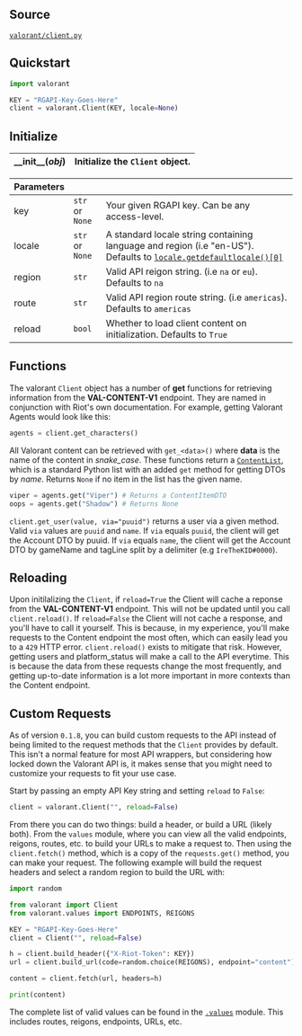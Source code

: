 ## Source

[`valorant/client.py`](https://github.com/IreTheKID/valorant.py/blob/master/valorant/client.py)

## Quickstart

```python
import valorant

KEY = "RGAPI-Key-Goes-Here"
client = valorant.Client(KEY, locale=None)
```

## Initialize

| \_\_init\_\_(*obj*)| Initialize the `Client` object.                                   |
|:-------------------|:------------------------------------------------------------------|

| Parameters  |                 |                                                        |
|:------------|:----------------|:-------------------------------------------------------|
| key         | `str` or `None` | Your given RGAPI key. Can be any access-level.         |
| locale      | `str` or `None` | A standard locale string containing language and region (i.e "en-US"). Defaults to [`locale.getdefaultlocale()[0]`](https://docs.python.org/3/library/locale.html#locale.getdefaultlocale)|
| region      | `str`           | Valid API reigon string. (i.e `na` or `eu`). Defaults to `na`|
| route       | `str`           | Valid API region route  string. (i.e `americas`). Defaults to `americas`|
| reload      | `bool`          | Whether to load client content on initialization. Defaults to `True`|

## Functions

The valorant `Client` object has a number of **get** functions for retrieving information from the **VAL-CONTENT-V1** endpoint. They are named in conjunction with Riot's own documentation. For example, getting Valorant Agents would look like this:

```python
agents = client.get_characters()
```

All Valorant content can be retrieved with `get_<data>()` where **data** is the name of the content in *snake_case*. These functions return a [`ContentList`](https://github.com/IreTheKID/valorant.py/blob/master/valorant/dto.py#L50), which is a standard Python list with an added `get` method for getting DTOs by *name*. Returns `None` if no item in the list has the given name.

```python
viper = agents.get("Viper") # Returns a ContentItemDTO
oops = agents.get("Shadow") # Returns None
```

`client.get_user(value, via="puuid")` returns a user via a given method. Valid `via` values are `puuid` and `name`. If `via` equals `puuid`, the client will get the Account DTO by puuid. If `via` equals `name`, the client will get the Account DTO by gameName and tagLine split by a delimiter (e.g `IreTheKID#0000`).

## Reloading

Upon initilalizing the `Client`, if `reload=True` the Client will cache a reponse from the **VAL-CONTENT-V1** endpoint. This will not be updated until you call `client.reload()`. If `reload=False` the Client will not cache a response, and you'll have to call it yourself. This is because, in my experience, you'll make requests to the Content endpoint the most often, which can easily lead you to a `429` HTTP error. `client.reload()` exists to mitigate that risk. However, getting users and platform_status will make a call to the API everytime. This is because the data from these requests change the most frequently, and getting up-to-date information is a lot more important in more contexts than the Content endpoint.

## Custom Requests

As of version `0.1.8`, you can build custom requests to the API instead of being limited to the request methods that the `Client` provides by default. This isn't a normal feature for most API wrappers, but considering how locked down the Valorant API is, it makes sense that you might need to customize your requests to fit your use case.

Start by passing an empty API Key string and setting `reload` to `False`:

```python
client = valorant.Client("", reload=False)
```

From there you can do two things: build a header, or build a URL (likely both). From the `values` module, where you can view all the valid endpoints, reigons, routes, etc. to build your URLs to make a request to. Then using the `client.fetch()` method, which is a copy of the `requests.get()` method, you can make your request. The following example will build the request headers and select a random region to build the URL with:

```python
import random

from valorant import Client
from valorant.values import ENDPOINTS, REIGONS

KEY = "RGAPI-Key-Goes-Here"
client = Client("", reload=False)

h = client.build_header({"X-Riot-Token": KEY})
url = client.build_url(code=random.choice(REIGONS), endpoint="content")

content = client.fetch(url, headers=h)

print(content)
```

The complete list of valid values can be found in the [`.values`](https://github.com/IreTheKID/valorant.py/blob/master/valorant/values.py) module. This includes routes, reigons, endpoints, URLs, etc.
